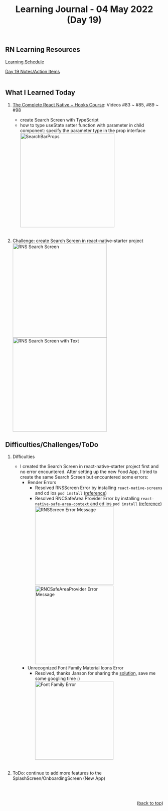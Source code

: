 <div id="top"></div>
<h1 align="center">Learning Journal - 04 May 2022 (Day 19)</h1>
<br />

## RN Learning Resources
[Learning Schedule](https://docs.google.com/document/d/1X1WgRPKxWwenKXswD5xHcuEZ4NFRj8EWmkCC8MLsBwg/edit)

[Day 19 Notes/Action Items](https://docs.google.com/document/d/1ORNCdknTltMnjBT9kYS7be3WTNDc6PXMe0r93LIa5JE/edit)
<br />
<br />

## What I Learned Today
1. [The Complete React Native + Hooks Course](https://nlbsg.udemy.com/course/the-complete-react-native-and-redux-course/learn/lecture/15706480#overview): Videos #83 ~ #85, #89 ~ #98<br />
   - create Search Screen with TypeScript
   - how to type useState setter function with parameter in child component: specify the parameter type in the prop interface
     <br />
     <img width="300" alt="SearchBarProps" src="https://user-images.githubusercontent.com/97433108/166675313-12f785ac-9859-470e-9589-47aabea1d738.png">

   <br />

2. Challenge: create Search Screen in react-native-starter project
   <br />
   <img width="300" alt="RNS Search Screen" src="https://user-images.githubusercontent.com/97433108/166650489-a210e978-ff8c-4fd7-bd84-390e7b8cd167.png">
   <img width="300" alt="RNS Search Screen with Text" src="https://user-images.githubusercontent.com/97433108/166650571-de15c770-79fd-47b9-9f58-b3bae05235d0.png">
   <br />
     
## Difficulties/Challenges/ToDo
1. Difficulties
   - I created the Search Screen in react-native-starter project first and no error encountered. After setting up the new Food App, I tried to create the same Search Screen but encountered some errors:
     - Render Errors
       <br />
       - Resolved RNSScreen Error by installing `react-native-screens` and cd ios `pod install` ([reference](https://stackoverflow.com/questions/66921263/invariant-violation-requirenativecomponent-rnsscreen-was-not-found-in-the-ui))
       - Resolved RNCSafeArea Provider Error by installing `react-native-safe-area-context` and cd ios `pod install` ([reference](https://github.com/react-navigation/react-navigation/issues/8964))
         <br />
         <img width="250" alt="RNSScreen Error Message" src="https://user-images.githubusercontent.com/97433108/166660243-14d0a7de-110f-4c0f-96ae-b17d643d7820.png">
         <img width="250" alt="RNCSafeAreaProvider Error Message" src="https://user-images.githubusercontent.com/97433108/166662162-73d11a64-b938-424c-a0bf-8b2a22f9c9be.png">
         <br />
      - Unrecognized Font Family Material Icons Error
        <br />
        - Resolved, thanks Janson for sharing the [solution](https://stackoverflow.com/questions/48601206/error-unrecognized-font-family-material-design-icons-after-installing-react-nat), save me some googling time :)
          <br />
          <img width="250" alt="Font Family Error" src="https://user-images.githubusercontent.com/97433108/166677648-f71db4fa-52a8-485a-84d8-6c60a074951d.png">
    <br />

2. ToDo: continue to add more features to the SplashScreen/OnboardingScreen (New App)
<br />
<br />

<p align="right">(<a href="#top">back to top</a>)</p>
